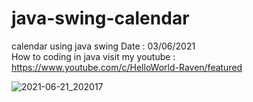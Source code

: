 # java-swing-calendar
calendar using java swing
Date : 03/06/2021<br/>
How to coding in java
visit my youtube : https://www.youtube.com/c/HelloWorld-Raven/featured

![2021-06-21_202017](https://user-images.githubusercontent.com/58245926/122768792-245b6f00-d2ce-11eb-832a-7efb10272eee.png)
